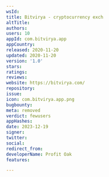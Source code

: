 ```yaml
---
wsId: 
title: Bitvirya - cryptocurrency exch
altTitle: 
authors: 
users: 10
appId: com.bitvirya.app
appCountry: 
released: 2020-11-20
updated: 2020-11-20
version: '1.0'
stars: 
ratings: 
reviews: 
website: https://bitvirya.com/
repository: 
issue: 
icon: com.bitvirya.app.png
bugbounty: 
meta: removed
verdict: fewusers
appHashes: 
date: 2023-12-19
signer: 
twitter: 
social: 
redirect_from: 
developerName: Profit Oak
features: 

---
```


